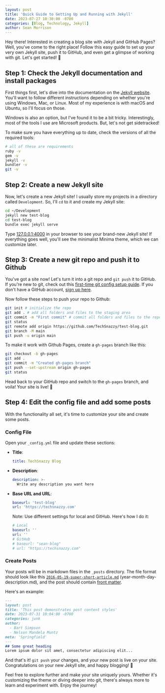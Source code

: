 ```yaml
---
layout: post
title: 'Quick Guide to Getting Up and Running with Jekyll'
date: 2023-07-27 10:30:00 -0700
categories: [Blog, Technology, Jekyll]
author: Sean Morrison
---
```


Hey there! Interested in creating a blog site with Jekyll and GitHub Pages? Well, you've come to the right place! Follow this easy guide to set up your very own Jekyll site, push it to GitHub, and even get a glimpse of working with git. Let's get started! 🎉

## Step 1: Check the Jekyll documentation and install packages

First things first, let's dive into the documentation on the [Jekyll website](https://jekyllrb.com/). You'll want to follow different instructions depending on whether you're using Windows, Mac, or Linux. Most of my experience is with macOS and Ubuntu, so I'll focus on those.

Windows is also an option, but I've found it to be a bit tricky. Interestingly, most of the tools I use are Microsoft products. But, let's not get sidetracked!

To make sure you have everything up to date, check the versions of all the required tools:

```bash
# all of these are requirements
ruby -v
gem -v
jekyll -v
bundler -v
git -v
```

## Step 2: Create a new Jekyll site

Now, let's create a new Jekyll site! I usually store my projects in a directory called `Development`. So, I'll `cd` to it and create my Jekyll site:

```bash
cd ~/Development
jekyll new test-blog
cd test-blog
bundle exec jekyll serve
```

Type [127.0.0.1:4000](https://127.0.0.1:4000) in your browser to see your brand-new Jekyll site! If everything goes well, you'll see the minimalist Minima theme, which we can customize later.

## Step 3: Create a new git repo and push it to Github

You've got a site now! Let's turn it into a git repo and `git push` it to GitHub. If you're new to git, check out this [first-time git config setup guide](https://git-scm.com/book/en/v2/Getting-Started-First-Time-Git-Setup). If you don't have a GitHub account, [sign up here](https://www.github.com).

Now follow these steps to push your repo to Github:

```bash
git init # initialize the repo
git add . # add all folders and files to the staging area
git commit -m "First commit" # commit all folders and files to the repo
git status
git remote add origin https://github.com/TechSnazzy/test-blog.git
git branch -M main
git push -u origin main
```

To make it work with Github Pages, create a `gh-pages` branch like this:

```bash
git checkout -b gh-pages
git add .
git commit -m "Created gh-pages branch"
git push --set-upstream origin gh-pages
git status
```

Head back to your GitHub repo and switch to the `gh-pages` branch, and voila! Your site is live! 🥳

## Step 4: Edit the config file and add some posts

With the functionality all set, it's time to customize your site and create some posts.

### **Config File**

Open your `_config.yml` file and update these sections:

- **Title**:
  ```yaml
  title: TechSnazzy Blog
  ```

- **Description**:
  ```yaml
  description: >-
    Write any description you want here
  ```

- **Base URL and URL**:
  ```yaml
  baseurl: 'test-blog'
  url: 'https://techsnazzy.com'
  ```

  Note: Use different settings for local and GitHub. Here's how I do it:
  ```yaml
  # Local
  baseurl: ''
  url: ''
  # GitHub
  # baseurl: "sean-blog"
  # url: "https://techsnazzy.com"
  ```

### **Create Posts**

Your posts will be in markdown files in the `_posts` directory. The file format should look like this [`2016-05-19-super-short-article.md`](http://2016-05-19-super-short-article.md/) (year-month-day-description.md), and the post should contain [front matter](https://jekyllrb.com/docs/front-matter/).

Here's an example:

```markdown
---
layout: post
title: 'This post demonstrates post content styles'
date: 2023-07-31 10:04:00 -0700
categories: junk
author:
  - Bart Simpson
  - Nelson Mandela Muntz
meta: 'Springfield'
---
## Some great heading
Lorem ipsum dolor sit amet, consectetur adipiscing elit...
```

And that's it! `git push` your changes, and your new post is live on your site. Congratulations on your new Jekyll site, and happy blogging! 🎈

Feel free to explore further and make your site uniquely yours. Whether it's customizing the theme or diving deeper into git, there's always more to learn and experiment with. Enjoy the journey!
